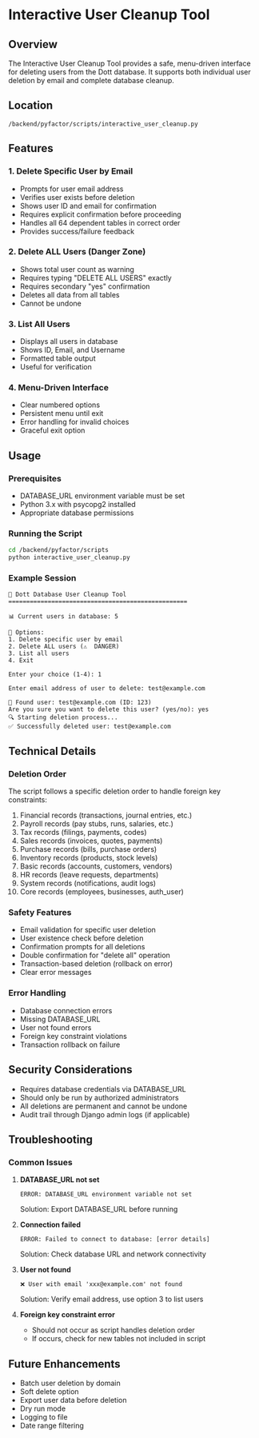 # Interactive User Cleanup Tool

## Overview
The Interactive User Cleanup Tool provides a safe, menu-driven interface for deleting users from the Dott database. It supports both individual user deletion by email and complete database cleanup.

## Location
`/backend/pyfactor/scripts/interactive_user_cleanup.py`

## Features

### 1. Delete Specific User by Email
- Prompts for user email address
- Verifies user exists before deletion
- Shows user ID and email for confirmation
- Requires explicit confirmation before proceeding
- Handles all 64 dependent tables in correct order
- Provides success/failure feedback

### 2. Delete ALL Users (Danger Zone)
- Shows total user count as warning
- Requires typing "DELETE ALL USERS" exactly
- Requires secondary "yes" confirmation
- Deletes all data from all tables
- Cannot be undone

### 3. List All Users
- Displays all users in database
- Shows ID, Email, and Username
- Formatted table output
- Useful for verification

### 4. Menu-Driven Interface
- Clear numbered options
- Persistent menu until exit
- Error handling for invalid choices
- Graceful exit option

## Usage

### Prerequisites
- DATABASE_URL environment variable must be set
- Python 3.x with psycopg2 installed
- Appropriate database permissions

### Running the Script
```bash
cd /backend/pyfactor/scripts
python interactive_user_cleanup.py
```

### Example Session
```
🧹 Dott Database User Cleanup Tool
==================================================

📊 Current users in database: 5

🔧 Options:
1. Delete specific user by email
2. Delete ALL users (⚠️  DANGER)
3. List all users
4. Exit

Enter your choice (1-4): 1

Enter email address of user to delete: test@example.com

🎯 Found user: test@example.com (ID: 123)
Are you sure you want to delete this user? (yes/no): yes
🔍 Starting deletion process...
✅ Successfully deleted user: test@example.com
```

## Technical Details

### Deletion Order
The script follows a specific deletion order to handle foreign key constraints:

1. Financial records (transactions, journal entries, etc.)
2. Payroll records (pay stubs, runs, salaries, etc.)
3. Tax records (filings, payments, codes)
4. Sales records (invoices, quotes, payments)
5. Purchase records (bills, purchase orders)
6. Inventory records (products, stock levels)
7. Basic records (accounts, customers, vendors)
8. HR records (leave requests, departments)
9. System records (notifications, audit logs)
10. Core records (employees, businesses, auth_user)

### Safety Features
- Email validation for specific user deletion
- User existence check before deletion
- Confirmation prompts for all deletions
- Double confirmation for "delete all" operation
- Transaction-based deletion (rollback on error)
- Clear error messages

### Error Handling
- Database connection errors
- Missing DATABASE_URL
- User not found errors
- Foreign key constraint violations
- Transaction rollback on failure

## Security Considerations
- Requires database credentials via DATABASE_URL
- Should only be run by authorized administrators
- All deletions are permanent and cannot be undone
- Audit trail through Django admin logs (if applicable)

## Troubleshooting

### Common Issues

1. **DATABASE_URL not set**
   ```
   ERROR: DATABASE_URL environment variable not set
   ```
   Solution: Export DATABASE_URL before running

2. **Connection failed**
   ```
   ERROR: Failed to connect to database: [error details]
   ```
   Solution: Check database URL and network connectivity

3. **User not found**
   ```
   ❌ User with email 'xxx@example.com' not found
   ```
   Solution: Verify email address, use option 3 to list users

4. **Foreign key constraint error**
   - Should not occur as script handles deletion order
   - If occurs, check for new tables not included in script

## Future Enhancements
- Batch user deletion by domain
- Soft delete option
- Export user data before deletion
- Dry run mode
- Logging to file
- Date range filtering